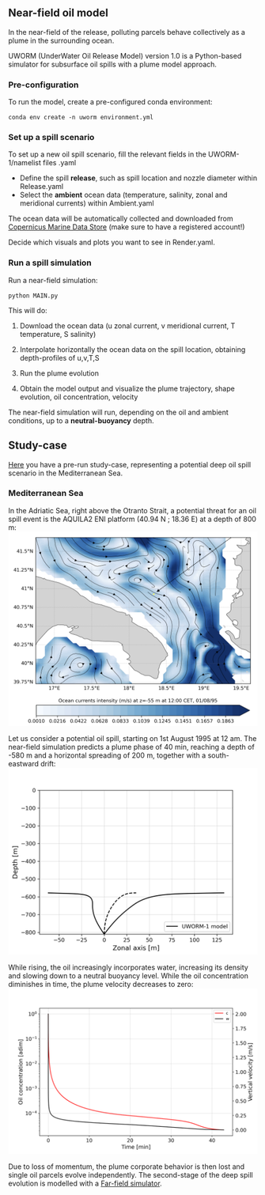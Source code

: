 ## Near-field oil model

In the near-field of the release, polluting parcels behave collectively as a plume in the surrounding ocean.

UWORM (UnderWater Oil Release Model) version 1.0 is a Python-based simulator for subsurface oil spills with a plume model approach.

### Pre-configuration
To run the model, create a pre-configured conda environment:

    conda env create -n uworm environment.yml
    
### Set up a spill scenario
To set up a new oil spill scenario, fill the relevant fields in the UWORM-1/namelist files .yaml

- Define the spill **release**, such as spill location and nozzle diameter within Release.yaml
- Select the **ambient** ocean data (temperature, salinity, zonal and meridional currents) within Ambient.yaml
  
The ocean data will be automatically collected and downloaded from [Copernicus Marine Data Store](https://data.marine.copernicus.eu/products) (make sure to have a registered account!)

Decide which visuals and plots you want to see in Render.yaml.

### Run a spill simulation

Run a near-field simulation:

    python MAIN.py 
    
This will do:

1. Download the ocean data (u zonal current, v meridional current, T temperature, S salinity)

2. Interpolate horizontally the ocean data on the spill location, obtaining depth-profiles of u,v,T,S

3. Run the plume evolution

4. Obtain the model output and visualize the plume trajectory, shape evolution, oil concentration, velocity

The near-field simulation will run, depending on the oil and ambient conditions, up to a **neutral-buoyancy** depth.

## Study-case

[Here](/examples/MEDSEA) you have a pre-run study-case, representing a potential deep oil spill scenario in the Mediterranean Sea.

### Mediterranean Sea
In the Adriatic Sea, right above the Otranto Strait, a potential threat for an oil spill event is the AQUILA2 ENI platform (40.94 N ; 18.36 E) at a depth of 800 m:
![med](/examples/MEDSEA/MED0min.png)

Let us consider a potential oil spill, starting on 1st August 1995 at 12 am. 
The near-field simulation predicts a plume phase of 40 min, reaching a depth of -580 m and a horizontal spreading of 200 m, together with a south-eastward drift:
![med](/examples/MEDSEA/run000000/PICS/traj_env_xz.png)

While rising, the oil increasingly incorporates water, increasing its density and slowing down to a neutral buoyancy level. While the oil concentration diminishes in time, the plume velocity decreases to zero:
![med](/examples/MEDSEA/run000000/PICS/oilconc_vel.png)

Due to loss of momentum, the plume corporate behavior is then lost and single oil parcels evolve independently. The second-stage of the deep spill evolution is modelled with a [Far-field simulator](https://github.com/GiuliaGronchi/FarParcels).

